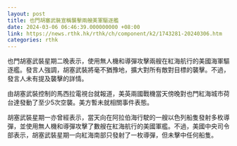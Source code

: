 ```yaml
---
layout: post
title: 也門胡塞武裝宣稱襲擊兩艘美軍驅逐艦
date: 2024-03-06 06:46:39.000000000 +08:00
link: https://news.rthk.hk/rthk/ch/component/k2/1743281-20240306.htm
categories: rthk
---
```


也門胡塞武裝星期二晚表示，使用無人機和導彈攻擊兩艘在紅海航行的美國海軍驅逐艦。發言人強調，胡塞武裝將毫不猶豫地，擴大對所有敵對目標的襲擊。不過，發言人未有提及襲擊的詳情。

由胡塞武裝控制的馬西拉電視台就報道，美英兩國戰機當天傍晚對也門紅海城市荷台達發動了至少5次空襲。美方暫未就相關事件表態。

胡塞武裝星期一亦曾經表示，當天向在阿拉伯海行駛的一艘以色列船隻發射多枚導彈，並使用無人機和導彈攻擊了數艘在紅海航行的美國軍艦。不過，美國中央司令部表示，胡塞武裝星期一向紅海南部只發射了一枚導彈，但未擊中任何船隻。
